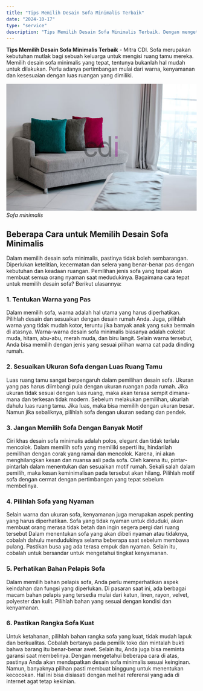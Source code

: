 ```yaml
---
title: "Tips Memilih Desain Sofa Minimalis Terbaik"
date: "2024-10-17"
type: "service"
description: "Tips Memilih Desain Sofa Minimalis Terbaik. Dengan mengetahui beberapa cara di atas, pastinya Anda akan mendapatkan desain sofa minimalis sesuai keinginan. N..."
---
```


**Tips Memilih Desain Sofa Minimalis Terbaik** - Mitra CDI. Sofa merupakan kebutuhan mutlak bagi sebuah keluarga untuk mengisi ruang tamu mereka. Memilih desain sofa minimalis yang tepat, tentunya bukanlah hal mudah untuk dilakukan. Perlu adanya pertimbangan mulai dari warna, kenyamanan dan kesesuaian dengan luas ruangan yang dimiliki.

![Sofa minimalis](/images/blog/sofa-minimalis.jpg)
*Sofa minimalis*

## Beberapa Cara untuk Memilih Desain Sofa Minimalis
Dalam memilih desain sofa minimalis, pastinya tidak boleh sembarangan. Diperlukan ketelitian, kecermatan dan selera yang benar-benar pas dengan kebutuhan dan keadaan ruangan. Pemilihan jenis sofa yang tepat akan membuat semua orang nyaman saat medudukinya. Bagaimana cara tepat untuk memilih desain sofa? Berikut ulasannya:
### 1\. Tentukan Warna yang Pas
Dalam memilih sofa, warna adalah hal utama yang harus diperhatikan. Pilihlah desain dan sesuaikan dengan desain rumah Anda. Juga, pilihlah warna yang tidak mudah kotor, teruntu jika banyak anak yang suka bermain di atasnya.
Warna-warna desain sofa minimalis biasanya adalah cokelat muda, hitam, abu-abu, merah muda, dan biru langit. Selain warna tersebut, Anda bisa memilih dengan jenis yang sesuai pilihan warna cat pada dinding rumah.
### 2\. Sesuaikan Ukuran Sofa dengan Luas Ruang Tamu
Luas ruang tamu sangat berpengaruh dalam pemilihan desain sofa. Ukuran yang pas harus diimbangi pula dengan ukuran ruangan pada rumah. Jika ukuran tidak sesuai dengan luas ruang, maka akan terasa sempit dimana-mana dan terkesan tidak modern.
Sebelum melakukan pemilihan, ukurlah dahulu luas ruang tamu. Jika luas, maka bisa memilih dengan ukuran besar. Namun jika sebaliknya, pilihlah sofa dengan ukuran sedang dan pendek.
### 3\. Jangan Memilih Sofa Dengan Banyak Motif
Ciri khas desain sofa minimalis adalah polos, elegant dan tidak terlalu mencolok. Dalam memilih sofa yang memiliki seperti itu, hindarilah pemilihan dengan corak yang ramai dan mencolok. Karena, ini akan menghilangkan kesan dan nuansa asli pada sofa.
Oleh karena itu, pintar-pintarlah dalam menentukan dan sesuaikan motif rumah. Sekali salah dalam pemilih, maka kesan keminimalisan pada tersebut akan hilang. Pilihlah motif sofa dengan cermat dengan pertimbangan yang tepat sebelum membelinya.
### 4\. Pilihlah Sofa yang Nyaman
Selain warna dan ukuran sofa, kenyamanan juga merupakan aspek penting yang harus diperhatikan. Sofa yang tidak nyaman untuk diduduki, akan membuat orang merasa tidak betah dan ingin segera pergi dari ruang tersebut
Dalam menentukan sofa yang akan dibeli nyaman atau tidaknya, cobalah dahulu mendudukinya selama beberapa saat sebelum membawa pulang. Pastikan busa yag ada terasa empuk dan nyaman. Selain itu, cobalah untuk bersandar untuk mengetahui tingkat kenyamanan.
### 5\. Perhatikan Bahan Pelapis Sofa
Dalam memilih bahan pelapis sofa, Anda perlu memperhatikan aspek keindahan dan fungsi yang diperlukan. Di pasaran saat ini, ada berbagai macam bahan pelapis yang tersedia mulai dari katun, linen, rayon, velvet, polyester dan kulit. Pilihlah bahan yang sesuai dengan kondisi dan kenyamanan.
### 6\. Pastikan Rangka Sofa Kuat
Untuk ketahanan, pilihlah bahan rangka sofa yang kuat, tidak mudah lapuk dan berkualitas. Cobalah bertanya pada pemilik toko dan mintalah bukti bahwa barang itu benar-benar awet. Selain itu, Anda juga bisa meminta garansi saat membelinya.
Dengan mengetahui beberapa cara di atas, pastinya Anda akan mendapatkan desain sofa minimalis sesuai keinginan. Namun, banyaknya pilihan pasti membuat binggung untuk menentukan kecocokan. Hal ini bisa disiasati dengan melihat referensi yang ada di internet agat tetap kekinian.
